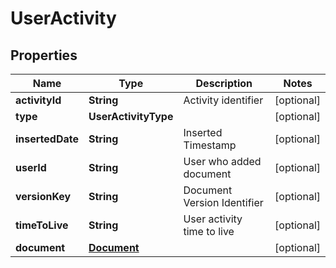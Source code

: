 

# UserActivity


## Properties

| Name | Type | Description | Notes |
|------------ | ------------- | ------------- | -------------|
|**activityId** | **String** | Activity identifier |  [optional] |
|**type** | **UserActivityType** |  |  [optional] |
|**insertedDate** | **String** | Inserted Timestamp |  [optional] |
|**userId** | **String** | User who added document |  [optional] |
|**versionKey** | **String** | Document Version Identifier |  [optional] |
|**timeToLive** | **String** | User activity time to live |  [optional] |
|**document** | [**Document**](Document.md) |  |  [optional] |



